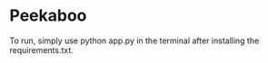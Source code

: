# Peekaboo
 
To run, simply use python app.py in the terminal after installing the requirements.txt.
